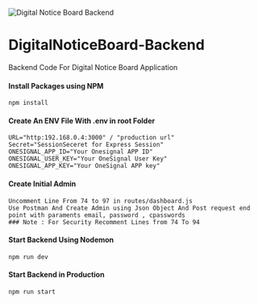 ![Digital Notice Board Backend](https://cronitor.io/badges/53OpRL/production/YG02wEKFfJN2GiJpyp5ICZowOn8.svg)
# DigitalNoticeBoard-Backend 
Backend Code For Digital Notice Board Application

#### Install Packages using NPM
```
npm install
```
#### Create An ENV File With .env in root Folder
```
URL="http:192.168.0.4:3000" / "production url" 
Secret="SessionSeceret for Express Session"
ONESIGNAL_APP_ID="Your Onesignal APP ID"
ONESIGNAL_USER_KEY="Your OneSignal User Key"
ONESIGNAL_APP_KEY="Your OneSignal APP key"
```
#### Create Initial Admin
```
Uncomment Line From 74 to 97 in routes/dashboard.js
Use Postman And Create Admin using Json Object And Post request end point with paraments email, password , cpasswords 
### Note : For Security Recomment Lines from 74 To 94
```
#### Start Backend Using Nodemon
```
npm run dev
```
#### Start Backend in Production
```
npm run start
```
